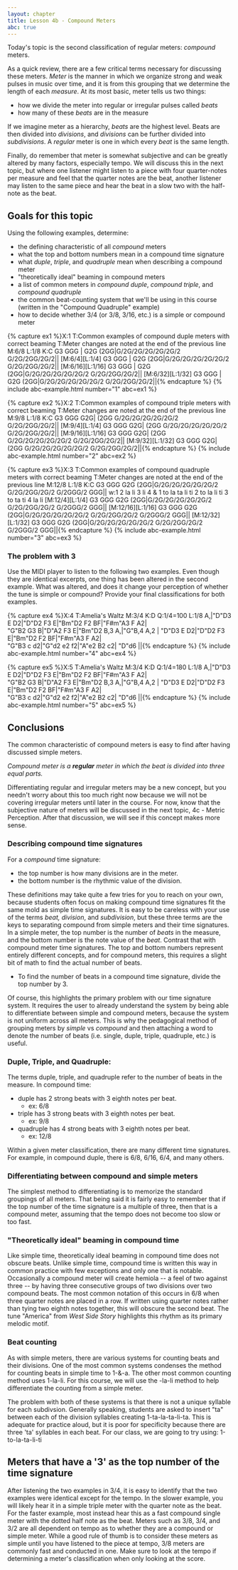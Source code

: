 ```yaml
---
layout: chapter
title: Lesson 4b - Compound Meters
abc: true
---
```


Today's topic is the second classification of regular meters: *compound* meters.

As a quick review, there are a few critical terms necessary for discussing these meters. *Meter* is the manner in which we organize strong and weak pulses in music over time, and it is from this grouping that we determine the length of each *measure*. At its most basic, meter tells us two things:
- how we divide the meter into regular or irregular pulses called *beats*
- how many of these *beats* are in the measure

If we imagine meter as a hierarchy, *beats* are the highest level. Beats are then divided into *divisions*, and *divisions* can be further divided into *subdivisions*. A *regular* meter is one in which every *beat* is the same length.

Finally, do remember that meter is somewhat subjective and can be greatly altered by many factors, especially tempo. We will discuss this in the next topic, but where one listener might listen to a piece with four quarter-notes per measure and feel that the quarter notes are the beat, another listener may listen to the same piece and hear the beat in a slow two with the half-note as the beat.

## Goals for this topic

Using the following examples, determine:
- the defining characteristic of all *compound* meters
- what the top and bottom numbers mean in a compound time signature
- what *duple*, *triple*, and *quadruple* mean when describing a compound meter
- "theoretically ideal" beaming in compound meters 
- a list of common meters in *compound duple*, *compound triple*, and *compound quadruple*
- the common beat-counting system that we'll be using in this course (written in the "Compound Quadruple" example)
- how to decide whether 3/4 (or 3/8, 3/16, etc.) is a simple or compound meter

{% capture ex1 %}X:1
T:Common examples of compound duple meters with correct beaming
T:Meter changes are noted at the end of the previous line
M:6/8
L:1/8
K:C
G3 GGG | G2G (2GG|G/2G/2G/2G/2G/2G/2 G/2G/2GG/2G/2||
[M:6/4][L:1/4] G3 GGG | G2G (2GG|G/2G/2G/2G/2G/2G/2 G/2G/2GG/2G/2||
[M:6/16][L:1/16] G3 GGG | G2G (2GG|G/2G/2G/2G/2G/2G/2 G/2G/2GG/2G/2||
[M:6/32][L:1/32] G3 GGG | G2G (2GG|G/2G/2G/2G/2G/2G/2 G/2G/2GG/2G/2||{% endcapture %}
{% include abc-example.html number="1" abc=ex1 %}

{% capture ex2 %}X:2
T:Common examples of compound triple meters with correct beaming
T:Meter changes are noted at the end of the previous line
M:9/8
L:1/8
K:C
G3 GGG G2G| (2GG G/2G/2G/2G/2G/2G/2 G/2G/2GG/2G/2||
[M:9/4][L:1/4] G3 GGG G2G| (2GG G/2G/2G/2G/2G/2G/2 G/2G/2GG/2G/2||
[M:9/16][L:1/16] G3 GGG G2G| (2GG G/2G/2G/2G/2G/2G/2 G/2G/2GG/2G/2||
[M:9/32][L:1/32] G3 GGG G2G| (2GG G/2G/2G/2G/2G/2G/2 G/2G/2GG/2G/2||{% endcapture %}
{% include abc-example.html number="2" abc=ex2 %}

{% capture ex3 %}X:3
T:Common examples of compound quadruple meters with correct beaming
T:Meter changes are noted at the end of the previous line
M:12/8
L:1/8
K:C
G3 GGG G2G (2GG|G/2G/2G/2G/2G/2G/2 G/2G/2GG/2G/2 G/2GGG/2 GGG||
w:1 2 la li 3 li 4 & 1 to la ta li ti 2 to la li ti 3 to ta ti 4 la li
[M:12/4][L:1/4] G3 GGG G2G (2GG|G/2G/2G/2G/2G/2G/2 G/2G/2GG/2G/2 G/2GGG/2 GGG||
[M:12/16][L:1/16] G3 GGG G2G (2GG|G/2G/2G/2G/2G/2G/2 G/2G/2GG/2G/2 G/2GGG/2 GGG||
[M:12/32][L:1/32] G3 GGG G2G (2GG|G/2G/2G/2G/2G/2G/2 G/2G/2GG/2G/2 G/2GGG/2 GGG||{% endcapture %}
{% include abc-example.html number="3" abc=ex3 %}

### The problem with 3

Use the MIDI player to listen to the following two examples. Even though they are identical excerpts, one thing has been altered in the second example. What was altered, and does it change your perception of whether the tune is simple or compound? Provide your final classifications for both examples.

{% capture ex4 %}X:4
T:Amelia's Waltz
M:3/4
K:D
Q:1/4=100
L:1/8
A,|"D"D3 E D2|"D"D2 F3 E|"Bm"D2 F2 BF|"F#m"A3 F A2|\
"G"B2 G3 B|"D"A2 F3 E|"Bm"D2 B,3 A,|"G"B,4 A,2 |
"D"D3 E D2|"D"D2 F3 E|"Bm"D2 F2 BF|"F#m"A3 F A2|\
"G"B3 c d2|"G"d2 e2 f2|"A"e2 B2 c2| "D"d6 ||{% endcapture %}
{% include abc-example.html number="4" abc=ex4 %}

{% capture ex5 %}X:5
T:Amelia's Waltz
M:3/4
K:D
Q:1/4=180
L:1/8
A,|"D"D3 E D2|"D"D2 F3 E|"Bm"D2 F2 BF|"F#m"A3 F A2|\
"G"B2 G3 B|"D"A2 F3 E|"Bm"D2 B,3 A,|"G"B,4 A,2 |
"D"D3 E D2|"D"D2 F3 E|"Bm"D2 F2 BF|"F#m"A3 F A2|\
"G"B3 c d2|"G"d2 e2 f2|"A"e2 B2 c2| "D"d6 ||{% endcapture %}
{% include abc-example.html number="5" abc=ex5 %}

## Conclusions

The common characteristic of compound meters is easy to find after having discussed simple meters.

*Compound meter is a **regular** meter in which the beat is divided into three equal parts.* 

Differentiating regular and irregular meters may be a new concept, but you needn't worry about this too much right now because we will not be covering irregular meters until later in the course. For now, know that the subjective nature of meters  will be discussed in the next topic, 4c - Metric Perception. After that discussion, we will see if this concept makes more sense.

### Describing compound time signatures

For a *compound* time signature:
- the top number is how many divisions are in the meter.
- the bottom number is the rhythmic value of the division.

These definitions may take quite a few tries for you to reach on your own, because students often focus on making compound time signatures fit the same mold as simple time signatures. It is easy to be careless with your use of the terms *beat, division*, and *subdivision*, but these three terms are the keys to separating compound from simple meters and their time signatures. In a simple meter, the top number is the number of *beats* in the measure, and the bottom number is the note value of the *beat*. Contrast that with compound meter time signatures. The top and bottom numbers represent entirely different concepts, and for compound meters, this requires a slight bit of math to find the actual number of beats.
- To find the number of beats in a compound time signature, divide the top number by 3.

Of course, this highlights the primary problem with our time signature system. It requires the user to already understand the system by being able to differentiate between simple and compound meters, because the system is not uniform across all meters. This is why the pedagogical method of grouping meters by *simple* vs *compound* and then attaching a word to denote the number of beats (i.e. single, duple, triple, quadruple, etc.) is useful.

### Duple, Triple, and Quadruple:

The terms duple, triple, and quadruple refer to the number of beats in the measure. In compound time: 
- duple has 2 strong beats with 3 eighth notes per beat.
    - ex: 6/8
- triple has 3 strong beats with 3 eighth notes per beat.
    - ex: 9/8
- quadruple has 4 strong beats with 3 eighth notes per beat.
    - ex: 12/8

Within a given meter classification, there are many different time signatures. For example, in compound duple, there is 6/8, 6/16, 6/4, and many others.

### Differentiating between compound and simple meters

The simplest method to differentiating is to memorize the standard groupings of all meters. That being said it is fairly easy to remember that if the top number of the time signature is a multiple of three, then that is a compound meter, assuming that the tempo does not become too slow or too fast.

### "Theoretically ideal" beaming in compound time

Like simple time, theoretically ideal beaming in compound time does not obscure beats. Unlike simple time, compound time is written this way in common practice with few exceptions and only one that is notable. Occasionally a compound meter will create hemiola -- a feel of two against three -- by having three consecutive groups of two divisions over two compound beats. The most common notation of this occurs in 6/8 when three quarter notes are placed in a row. If written using quarter notes rather than tying two eighth notes together, this will obscure the second beat. The tune "America" from *West Side Story* highlights this rhythm as its primary melodic motif. 

### Beat counting

As with simple meters, there are various systems for counting beats and their divisions. One of the most common systems condenses the method for counting beats in simple time to 1-&-a. The other most common counting method uses 1-la-li. For this course, we will use the -la-li method to help differentiate the counting from a simple meter.

The problem with both of these systems is that there is not a unique syllable for each subdivsion. Generally speaking, students are asked to insert "ta" between each of the division syllables creating 1-ta-la-ta-li-ta. This is adequate for practice aloud, but it is poor for specificity because there are three 'ta' syllables in each beat. For our class, we are going to try using:
1-to-la-ta-li-ti 

## Meters that have a '3' as the top number of the time signature

After listening the two examples in 3/4, it is easy to identify that the two examples were identical except for the tempo. In the slower example, you will likely hear it in a simple triple meter with the quarter note as the beat. For the faster example, most instead hear this as a fast compound single meter with the dotted half note as the beat. Meters such as 3/8, 3/4, and 3/2 are all dependent on tempo as to whether they are a compound or simple meter. While a good rule of thumb is to consider these meters as simple until you have listened to the piece at tempo, 3/8 meters are commonly fast and conducted in one. Make sure to look at the tempo if determining a meter's classification when only looking at the score.